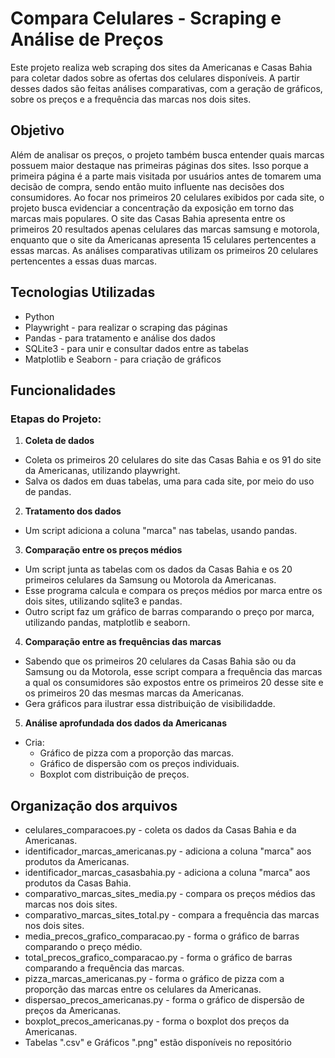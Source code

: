 # Compara Celulares - Scraping e Análise de Preços
Este projeto realiza web scraping dos sites da Americanas e Casas Bahia para coletar dados sobre as ofertas dos celulares disponíveis. A partir desses dados são feitas análises comparativas, com a geração de gráficos, sobre os preços e a frequência das marcas nos dois sites.

## Objetivo
Além de analisar os preços, o projeto também busca entender quais marcas possuem maior destaque nas primeiras páginas dos sites. Isso porque a primeira página é a parte mais visitada por usuários antes de tomarem uma decisão de compra, sendo então muito influente nas decisões dos consumidores.
Ao focar nos primeiros 20 celulares exibidos por cada site, o projeto busca evidenciar a concentração da exposição em torno das marcas mais populares.
O site das Casas Bahia apresenta entre os primeiros 20 resultados apenas celulares das marcas samsung e motorola, enquanto que o site da Americanas apresenta 15 celulares pertencentes a essas marcas. As análises comparativas utilizam os primeiros 20 celulares pertencentes a essas duas marcas.

## Tecnologias Utilizadas
- Python
- Playwright - para realizar o scraping das páginas
- Pandas - para tratamento e análise dos dados
- SQLite3 - para unir e consultar dados entre as tabelas
- Matplotlib e Seaborn - para criação de gráficos

## Funcionalidades
### Etapas do Projeto:
1. **Coleta de dados**
- Coleta os primeiros 20 celulares do site das Casas Bahia e os 91 do site da Americanas, utilizando playwright.
- Salva os dados em duas tabelas, uma para cada site, por meio do uso de pandas.
2. **Tratamento dos dados**
- Um script adiciona a coluna "marca" nas tabelas, usando pandas.
3. **Comparação entre os preços médios**
- Um script junta as tabelas com os dados da Casas Bahia e os 20 primeiros celulares da Samsung ou Motorola da Americanas.
- Esse programa calcula e compara os preços médios por marca entre os dois sites, utilizando sqlite3 e pandas.
- Outro script faz um gráfico de barras comparando o preço por marca, utilizando pandas, matplotlib e seaborn.
4. **Comparação entre as frequências das marcas**
- Sabendo que os primeiros 20 celulares da Casas Bahia são ou da Samsung ou da Motorola, esse script compara a frequência das marcas a qual os consumidores são expostos entre os primeiros 20 desse site e os primeiros 20 das mesmas marcas da Americanas.
- Gera gráficos para ilustrar essa distribuição de visibilidadde.
5. **Análise aprofundada dos dados da Americanas**
  - Cria:
    - Gráfico de pizza com a proporção das marcas.
    - Gráfico de dispersão com os preços individuais.
    - Boxplot com distribuição de preços.

## Organização dos arquivos
- celulares_comparacoes.py - coleta os dados da Casas Bahia e da Americanas.
- identificador_marcas_americanas.py - adiciona a coluna "marca" aos produtos da Americanas.
- identificador_marcas_casasbahia.py - adiciona a coluna "marca" aos produtos da Casas Bahia.
- comparativo_marcas_sites_media.py - compara os preços médios das marcas nos dois sites.
- comparativo_marcas_sites_total.py - compara a frequência das marcas nos dois sites.
- media_precos_grafico_comparacao.py - forma o gráfico de barras comparando o preço médio.
- total_precos_grafico_comparacao.py - forma o gráfico de barras comparando a frequência das marcas.
- pizza_marcas_americanas.py - forma o gráfico de pizza com a proporção das  marcas entre os celulares da Americanas.
- dispersao_precos_americanas.py - forma o gráfico de dispersão de preços da Americanas.
- boxplot_precos_americanas.py - forma o boxplot dos preços da Americanas.
- Tabelas ".csv" e Gráficos ".png" estão disponíveis no repositório 
